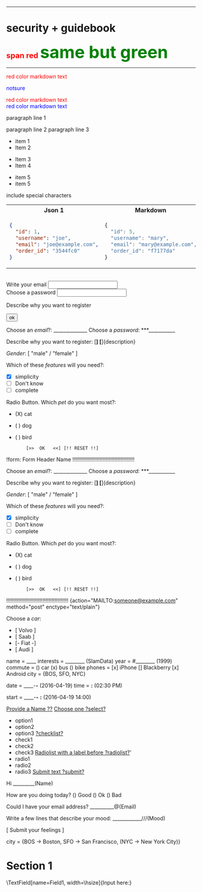 <link rel="stylesheet" href="https://novaxiophi.github.io/securityplusTraining.githubpages.io/styles.css">

---

<div class="title">
  <h1>security + guidebook</h1>
</div>

<span style="color:red;font-weight:700;font-size:20px">
    span red
</span>

<span style="color:green;font-weight:700;font-size:45px"> 
same but green
</span>

---

<style>
red { color: red } 

yellow { color: blue }
</style>

<red> 
red color markdown text
</red>

<yellow>

notsure

</yellow>

<p>
<red> 
red color markdown text
</red>
<br>
<yellow> 
red color markdown text
</yellow>
</p>

paragraph line 1

paragraph line 2
paragraph line 3

- item 1
- Item 2

* Item 3
* Item 4

- item 5
- item 5

include special characters

<table>
<tr>
<th>Json 1</th>
<th>Markdown</th>
</tr>
<tr>
<td>

```json
{
  "id": 1,
  "username": "joe",
  "email": "joe@example.com",
  "order_id": "3544fc0"
}
```

</td>

<td>

```js
{
  "id": 5,
  "username": "mary",
  "email": "mary@example.com",
  "order_id": "f7177da"
}
```

</td>
</tr>
</table>

<br>
Write your email

<input type="text" name="Choose an Email ?"/>

<br>
Choose a password

<input type="password" name="Choose a password"/>

<br>

Describe why you want to register

<input type="button" value="ok" />

<form>


Choose an *email*?:  ______________
Choose a *password*: ***___________

Describe why you want to register:
[________________________________]
[________________________________]{description}

*Gender*: [ "male" / "female" ]

Which of these *features* will you need?:
* [X] simplicity
* [ ] Don't know
* [ ] complete

Radio Button. Which *pet* do you want most?:
* (X) cat
* ( ) dog
* ( ) bird

          [>>  OK   <<] [!! RESET !!]

</form>

!form: Form Header Name
!!!!!!!!!!!!!!!!!!!!!!!!!!!!!!!!!!!!!!!!!

Choose an *email*?:  ______________
Choose a *password*: ***___________

Describe why you want to register:
[________________________________]
[________________________________]{description}

*Gender*: [ "male" / "female" ]

Which of these *features* will you need?:
* [X] simplicity
* [ ] Don't know
* [ ] complete

Radio Button. Which *pet* do you want most?:
* (X) cat
* ( ) dog
* ( ) bird

          [>>  OK   <<] [!! RESET !!]

!!!!!!!!!!!!!!!!!!!!!!!!!!!!!!!!!!!!!!!!!
{action="MAILTO:someone@example.com" method="post" enctype="text/plain"}

Choose a *car*:
*  [  Volvo  ]
*  [  Saab   ]
*  [- Fiat  -]
*  [  Audi   ]

name = ____
interests = ________ (SlamData)
year = #________  (1999)
commute = () car (x) bus () bike
phones = [x] iPhone [] Blackberry [x] Android
city = {BOS, SFO, NYC}

date = ____-__-__ (2016-04-19)
time = __:__ (02:30 PM)

start = ____-__-__ __:__ (2016-04-19 14:00)

[Provide a Name ??]()
[Choose one ?select?](nme)
- option1
- option2
- option3
[?checklist?](name)
- check1
- check2
- check3
[Radiolist with a label before ?radiolist?](name)'
- radio1
- radio2
- radio3
[Submit text ?submit?]()

Hi _________(Name)

How are you doing today? () Good () Ok () Bad

Could I have your email address? __________@(Email)

Write a few lines that describe your mood: ____________///(Mood)

[ Submit your feelings ]

city = {BOS -> Boston, SFO -> San Francisco, (NYC -> New York City)}

# Section 1

\TextField[name=Field1, width=\hsize]{Input here:}